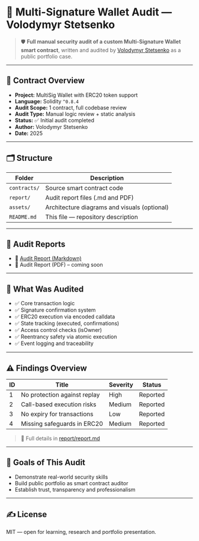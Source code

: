 # 🔐 Multi-Signature Wallet Audit — Volodymyr Stetsenko

> 🛡️ **Full manual security audit of a custom Multi-Signature Wallet smart contract**, written and audited by [Volodymyr Stetsenko](https://github.com/VolodymyrStetsenko) as a public portfolio case.

---

## 📜 Contract Overview

- **Project:** MultiSig Wallet with ERC20 token support  
- **Language:** Solidity `^0.8.4`  
- **Audit Scope:** 1 contract, full codebase review  
- **Audit Type:** Manual logic review + static analysis  
- **Status:** ✅ Initial audit completed  
- **Author:** Volodymyr Stetsenko  
- **Date:** 2025

---

## 🗂 Structure

| Folder      | Description                                   |
|-------------|-----------------------------------------------|
| `contracts/` | Source smart contract code                    |
| `report/`    | Audit report files (.md and PDF)              |
| `assets/`    | Architecture diagrams and visuals (optional) |
| `README.md`  | This file — repository description            |

---

## 📑 Audit Reports

- 📄 [Audit Report (Markdown)](./report/report.md)
- 📄 Audit Report (PDF) – coming soon

---

## 🧠 What Was Audited

- ✅ Core transaction logic
- ✅ Signature confirmation system
- ✅ ERC20 execution via encoded calldata
- ✅ State tracking (executed, confirmations)
- ✅ Access control checks (isOwner)
- ✅ Reentrancy safety via atomic execution
- ✅ Event logging and traceability

---

## ⚠️ Findings Overview

| ID | Title                          | Severity | Status     |
|----|--------------------------------|----------|------------|
| 1  | No protection against replay   | High     | Reported   |
| 2  | Call-based execution risks     | Medium   | Reported   |
| 3  | No expiry for transactions     | Low      | Reported   |
| 4  | Missing safeguards in ERC20    | Medium   | Reported   |

> 📌 Full details in [report/report.md](./report/report.md)

---

## 🎯 Goals of This Audit

- Demonstrate real-world security skills
- Build public portfolio as smart contract auditor
- Establish trust, transparency and professionalism

---

## ✍️ License

MIT — open for learning, research and portfolio presentation.

